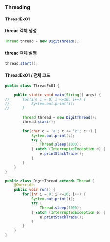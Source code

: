 

### Threading



#### ThreadEx01


#### thread 객체 생성

``` java
Thread thread = new DigitThread();
```

#### thread 객체 실행

``` java
thread.start();
```


#### ThreadEx01 / 전체 코드

``` java
public class ThreadEx01 {

	public static void main(String[] args) {
//		for(int i = 0; i <=10; i++) {
//			System.out.print(i);
//		}
		
		Thread thread = new DigitThread();
		thread.start();
		
		for(char c = 'a'; c <= 'z'; c++) {
			System.out.print(c);
			try {
				Thread.sleep(1000);
			} catch (InterruptedException e) {
				e.printStackTrace();
			}
		}
	}
}
```

``` java
public class DigitThread extends Thread {
	@Override
	public void run() {
		for(int i = 0; i <=10; i++) {
			System.out.print(i);
			try {
				Thread.sleep(1000);
			} catch (InterruptedException e) {
				e.printStackTrace();
			}			
		}
	}
}
```
